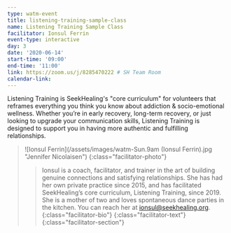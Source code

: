 ```yaml
---
type: watm-event
title: listening-training-sample-class
name: Listening Training Sample Class
facilitator: Ionsul Ferrin
event-type: interactive
day: 3
date: '2020-06-14'
start-time: '09:00'
end-time: '11:00'
link: https://zoom.us/j/8285470222 # SH Team Room
calendar-link:
---
```


Listening Training is SeekHealing's "core curriculum" for volunteers that reframes everything you think you know about addiction & socio-emotional wellness.  Whether you’re in early recovery, long-term recovery, or just looking to upgrade your communication skills, Listening Training is designed to support you in having more authentic and fulfilling relationships.

> ![Ionsul Ferrin](/assets/images/watm-Sun.9am (Ionsul Ferrin).jpg "Jennifer Nicolaisen")
> {:class="facilitator-photo"}
>
> > Ionsul is a coach, facilitator, and trainer in the art of building genuine connections and satisfying relationships. She has had her own private practice since 2015, and has facilitated SeekHealing’s core curriculum, Listening Training, since 2019. She is a mother of two and loves spontaneous dance parties in the kitchen. You can reach her at [ionsul@seekhealing.org](mailto:ionsul@seekhealing.org).
> > {:class="facilitator-bio"}
> {:class="facilitator-text"}
{:class="facilitator-section"}
